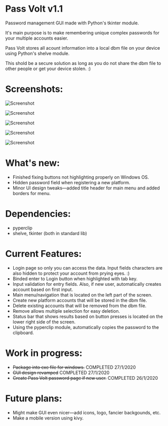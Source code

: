 # Pass Volt v1.1
Password management GUI made with Python's tkinter module.

It's main purpose is to make remembering unique complex passwords for your multiple accounts easier. 

Pass Volt stores all acount information into a local dbm file on your device using Python's shelve module.

This shold be a secure solution as long as you do not share the dbm file to other people or get your device stolen. :)

# Screenshots: 

![Screenshot](https://github.com/justvinny/tk_PassVolt/blob/master/screenshots/SS_Login.png)

![Screenshot](https://github.com/justvinny/tk_PassVolt/blob/master/screenshots/SS_Home.png)

![Screenshot](https://github.com/justvinny/tk_PassVolt/blob/master/screenshots/SS_NewPlatform.png)

![Screenshot](https://github.com/justvinny/tk_PassVolt/blob/master/screenshots/SS_Remove1.png)

![Screenshot](https://github.com/justvinny/tk_PassVolt/blob/master/screenshots/SS_Remove2.png)
                                                                                                                                                                                                                        
# What's new:
* Finished fixing buttons not highlighting properly on Windows OS.
* Hidden password field when registering a new platform.
* Minor UI design tweaks—added title header for main menu and added borders for menu.

# Dependencies:

* pyperclip
* shelve, tkinter (both in standard lib)

# Current Features:

* Login page so only you can access the data. Input fields characters are also hidden to protect your account from prying eyes. :)
* Binded enter to Login button when highlighted with tab key.
* Input validation for entry fields. Also, if new user, automatically creates account based on first input.  
* Main menu/navigation that is located on the left part of the screen.
* Create new platform accounts that will be stored in the dbm file.
* Delete existing accounts that will be removed from the dbm file.
* Remove allows multiple selection for easy deletion.
* Status bar that shows results based on button presses is located on the lower right side of the screen.
* Using the pyperclip module, automatically copies the password to the clipboard.
  
  
# Work in progress:

* ~~Package into exe file for windows.~~ COMPLETED 27/1/2020
* ~~GUI design revamped~~ COMPLETED 27/1/2020
* ~~Create Pass Volt password page if new user.~~ COMPLETED 26/1/2020

# Future plans:

* Might make GUI even nicer—add icons, logo, fancier backgounds, etc. 
* Make a mobile version using kivy. 
  
